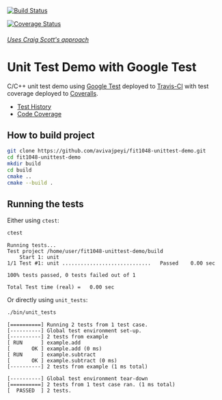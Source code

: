 [![Build Status](https://travis-ci.org/avivajpeyi/fit1048-unittest-demo.svg?branch=master)](https://travis-ci.org/avivajpeyi/fit1048-unittest-demo/builds)

[![Coverage Status](https://coveralls.io/repos/avivajpeyi/fit1048-unittest-demo/badge.png?branch=master)](https://coveralls.io/r/avivajpeyi/fit1048-unittest-demo?branch=master)

###### [Uses Craig Scott's approach](https://crascit.com/2015/07/25/cmake-gtest/)
# Unit Test Demo with Google Test

C/C++ unit test demo using [Google Test] deployed to
[Travis-CI] with test coverage deployed to [Coveralls].
- [Test History]
- [Code Coverage]




## How to build project

```bash
git clone https://github.com/avivajpeyi/fit1048-unittest-demo.git
cd fit1048-unittest-demo
mkdir build
cd build
cmake ..
cmake --build .
```


## Running the tests

Either using `ctest`:
```bash
ctest
```

```
Running tests...
Test project /home/user/fit1048-unittest-demo/build
    Start 1: unit
1/1 Test #1: unit .............................   Passed    0.00 sec

100% tests passed, 0 tests failed out of 1

Total Test time (real) =   0.00 sec
```

Or directly using `unit_tests`:
```bash
./bin/unit_tests
```

```
[==========] Running 2 tests from 1 test case.
[----------] Global test environment set-up.
[----------] 2 tests from example
[ RUN      ] example.add
[       OK ] example.add (0 ms)
[ RUN      ] example.subtract
[       OK ] example.subtract (0 ms)
[----------] 2 tests from example (1 ms total)

[----------] Global test environment tear-down
[==========] 2 tests from 1 test case ran. (1 ms total)
[  PASSED  ] 2 tests.

```

[Google Test]: https://code.google.com/p/googletest
[Travis-CI]: https://travis-ci.org/avivajpeyi/fit1048-unittest-demo/builds
[Coveralls]: https://coveralls.io
[Code Coverage]:https://coveralls.io/r/avivajpeyi/fit1048-unittest-demo
[Test History]: https://travis-ci.org/avivajpeyi/fit1048-unittest-demo/builds


